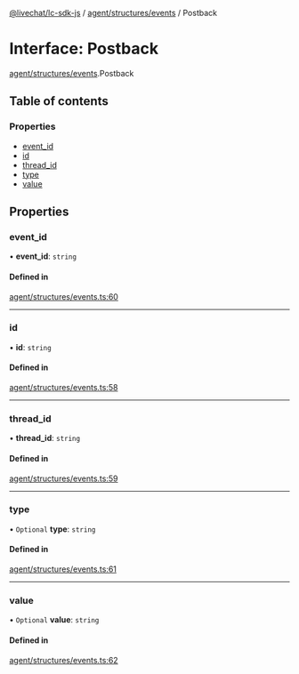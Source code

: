 [@livechat/lc-sdk-js](../README.md) / [agent/structures/events](../modules/agent_structures_events.md) / Postback

# Interface: Postback

[agent/structures/events](../modules/agent_structures_events.md).Postback

## Table of contents

### Properties

- [event\_id](agent_structures_events.Postback.md#event_id)
- [id](agent_structures_events.Postback.md#id)
- [thread\_id](agent_structures_events.Postback.md#thread_id)
- [type](agent_structures_events.Postback.md#type)
- [value](agent_structures_events.Postback.md#value)

## Properties

### event\_id

• **event\_id**: `string`

#### Defined in

[agent/structures/events.ts:60](https://github.com/livechat/lc-sdk-js/blob/1fa827f/src/agent/structures/events.ts#L60)

___

### id

• **id**: `string`

#### Defined in

[agent/structures/events.ts:58](https://github.com/livechat/lc-sdk-js/blob/1fa827f/src/agent/structures/events.ts#L58)

___

### thread\_id

• **thread\_id**: `string`

#### Defined in

[agent/structures/events.ts:59](https://github.com/livechat/lc-sdk-js/blob/1fa827f/src/agent/structures/events.ts#L59)

___

### type

• `Optional` **type**: `string`

#### Defined in

[agent/structures/events.ts:61](https://github.com/livechat/lc-sdk-js/blob/1fa827f/src/agent/structures/events.ts#L61)

___

### value

• `Optional` **value**: `string`

#### Defined in

[agent/structures/events.ts:62](https://github.com/livechat/lc-sdk-js/blob/1fa827f/src/agent/structures/events.ts#L62)
